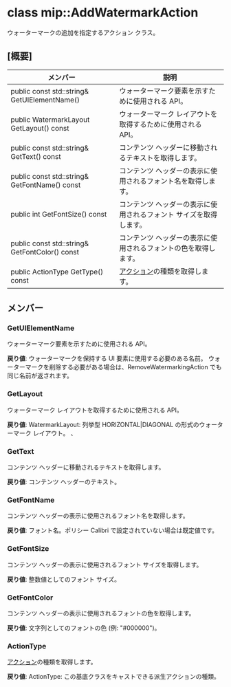 # <a name="class-mipaddwatermarkaction"></a>class mip::AddWatermarkAction 
ウォーターマークの追加を指定するアクション クラス。
  
## <a name="summary"></a>[概要]
 メンバー                        | 説明                                
--------------------------------|---------------------------------------------
 public const std::string& GetUIElementName()  |  ウォーターマーク要素を示すために使用される API。
 public WatermarkLayout GetLayout() const  |  ウォーターマーク レイアウトを取得するために使用される API。
 public const std::string& GetText() const  |  コンテンツ ヘッダーに移動されるテキストを取得します。
 public const std::string& GetFontName() const  |  コンテンツ ヘッダーの表示に使用されるフォント名を取得します。
 public int GetFontSize() const  |  コンテンツ ヘッダーの表示に使用されるフォント サイズを取得します。
 public const std::string& GetFontColor() const  |  コンテンツ ヘッダーの表示に使用されるフォントの色を取得します。
 public ActionType GetType() const  |  [アクション](class_mip_action.md)の種類を取得します。
  
## <a name="members"></a>メンバー
  
### <a name="getuielementname"></a>GetUIElementName
ウォーターマーク要素を示すために使用される API。

  
**戻り値**: ウォーターマークを保持する UI 要素に使用する必要のある名前。 ウォーターマークを削除する必要がある場合は、RemoveWatermarkingAction でも同じ名前が返されます。
  
### <a name="getlayout"></a>GetLayout
ウォーターマーク レイアウトを取得するために使用される API。

  
**戻り値**: WatermarkLayout: 列挙型 HORIZONTAL|DIAGONAL の形式のウォーターマーク レイアウト。 、
  
### <a name="gettext"></a>GetText
コンテンツ ヘッダーに移動されるテキストを取得します。

  
**戻り値**: コンテンツ ヘッダーのテキスト。
  
### <a name="getfontname"></a>GetFontName
コンテンツ ヘッダーの表示に使用されるフォント名を取得します。

  
**戻り値**: フォント名。ポリシー Calibri で設定されていない場合は既定値です。
  
### <a name="getfontsize"></a>GetFontSize
コンテンツ ヘッダーの表示に使用されるフォント サイズを取得します。

  
**戻り値**: 整数値としてのフォント サイズ。
  
### <a name="getfontcolor"></a>GetFontColor
コンテンツ ヘッダーの表示に使用されるフォントの色を取得します。

  
**戻り値**: 文字列としてのフォントの色 (例: "#000000")。
  
### <a name="actiontype"></a>ActionType
[アクション](class_mip_action.md)の種類を取得します。

  
**戻り値**: ActionType: この基底クラスをキャストできる派生アクションの種類。